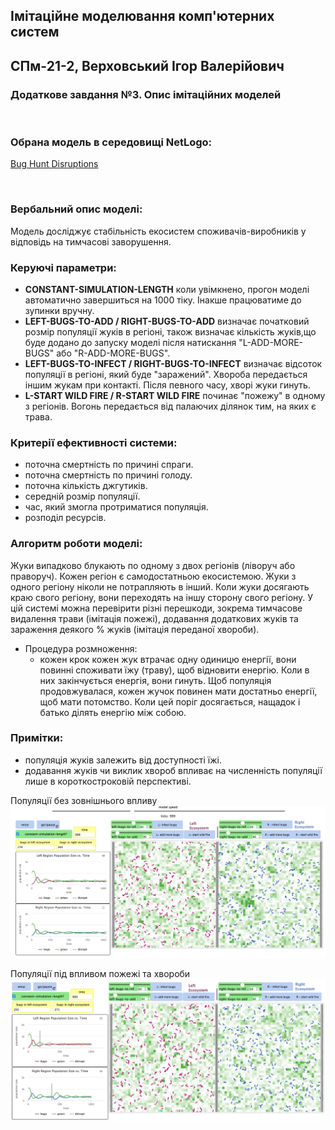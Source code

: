 ## Імітаційне моделювання комп'ютерних систем
## СПм-21-2, **Верховський Ігор Валерійович**
### Додаткове завдання №**3**. Опис імітаційних моделей

<br>

### Обрана модель в середовищі NetLogo:
[Bug Hunt Disruptions](http://www.netlogoweb.org/launch#http://www.netlogoweb.org/assets/modelslib/Curricular%20Models/ModelSim/Population%20Biology/Bug%20Hunt%20Disruptions.nlogo)

<br>

### Вербальний опис моделі:
Модель досліджує стабільність екосистем споживачів-виробників у відповідь на тимчасові заворушення.

### Керуючі параметри:
- **CONSTANT-SIMULATION-LENGTH** коли увімкнено, прогон моделі автоматично завершиться на 1000 тіку. Інакше працюватиме до зупинки вручну.
- **LEFT-BUGS-TO-ADD / RIGHT-BUGS-TO-ADD** визначає початковий розмір популяції жуків в регіоні, також визначає кількість жуків,що буде додано до запуску моделі після натискання "L-ADD-MORE-BUGS" або "R-ADD-MORE-BUGS".
- **LEFT-BUGS-TO-INFECT / RIGHT-BUGS-TO-INFECT** визначає відсоток популяції в регіоні, який буде "заражений". Хвороба передається іншим жукам при контакті. Після певного часу, хворі жуки гинуть.
- **L-START WILD FIRE / R-START WILD FIRE** починає "пожежу" в одному з регіонів. Вогонь передається від палаючих ділянок тим, на яких є трава.

### Критерії ефективності системи:
- поточна смертність по причині спраги.
- поточна смертність по причині голоду.
- поточна кількість джгутиків.
- середній розмір популяції.
- час, який змогла протриматися популяція.
- розподіл ресурсів.

### Алгоритм роботи моделі:

Жуки випадково блукають по одному з двох регіонів (ліворуч або праворуч). Кожен регіон є самодостатньою екосистемою. Жуки з одного регіону ніколи не потрапляють в інший. Коли жуки досягають краю свого регіону, вони переходять на іншу сторону свого регіону.
У цій системі можна перевірити різні перешкоди, зокрема тимчасове видалення трави (імітація пожежі), додавання додаткових жуків та зараження деякого % жуків (імітація переданої хвороби).

- Процедура розмноження:
  - кожен крок кожен жук втрачає одну одиницю енергії, вони повинні споживати їжу (траву), щоб відновити енергію. Коли в них закінчується енергія, вони гинуть. Щоб популяція продовжувалася, кожен жучок повинен мати достатньо енергії, щоб мати потомство. Коли цей поріг досягається, нащадок і батько ділять енергію між собою.

### Примітки:
- популяція жуків залежить від доступності їжі.
- додавання жуків чи виклик хвороб впливає на численність популяції лише в короткостроковій перспективі.


Популяції без зовнішнього впливу
![Популяція без зовнішніх чинників](ADD3_1.PNG)


Популяції під впливом пожежі та хвороби
![Популяції під впливом пожежі та хвороби](ADD3_2.PNG)
